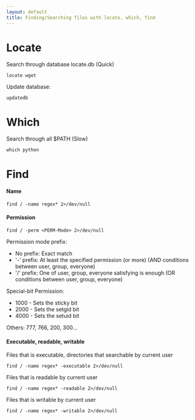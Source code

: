 ```yaml
---
layout: default
title: Finding/Searching files with locate, which, find 
---
```

# Locate
Search through database locate.db (Quick)
```
locate wget
```
Update database:
```
updatedb
```

# Which
Search through all $PATH (Slow)

```
which python
```

# Find

#### Name
```
find / -name regex* 2>/dev/null
```
#### Permission
```
find / -perm <PERM-Mode> 2>/dev/null
```
Permission mode prefix:
- No prefix: Exact match
- '-' prefix: At least the specified permission (or more) (AND conditions between user, group, everyone)
- '/' prefix: One of user, group, everyone satisfying is enough (OR conditions between user, group, everyone)

Special-bit Permission:
- 1000 - Sets the sticky bit
- 2000 - Sets the setgid bit
- 4000 - Sets the setuid bit

Others: 777, 766, 200, 300...

#### Executable, readable, writable
Files that is executable, directories that searchable by current user
```
find / -name regex* -executable 2>/dev/null
```
Files that is readable by current user
```
find / -name regex* -readable 2>/dev/null
```
Files that is writable by current user
```
find / -name regex* -writable 2>/dev/null
```